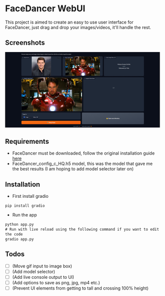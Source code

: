 # FaceDancer WebUI
This project is aimed to create an easy to use user interface for FaceDancer, just drag and drop your images/videos, it'll handle the rest.

## Screenshots
![Screenshot of the app](screenshot.jpg)

## Requirements
- FaceDancer must be downloaded, follow the original installation guide [here](https://github.com/felixrosberg/FaceDancer/tree/main#installation)
- FaceDancer_config_c_HQ.h5 model, this was the model that gave me the best results (I am hoping to add model selector later on)


## Installation
- First install gradio
```shell
pip install gradio
```
- Run the app
```shell
python app.py
# Run with live reload using the following command if you want to edit the code
gradio app.py
```

## Todos
- [ ] (Move gif input to image box)
- [ ] (Add model selector)
- [ ] (Add live console output to UI)
- [ ] (Add options to save as png, jpg, mp4 etc.)
- [ ] (Prevent UI elements from getting to tall and crossing 100% height)